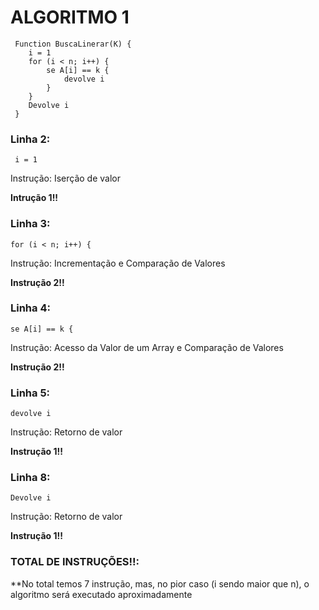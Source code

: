 # ALGORITMO 1
```http
 Function BuscaLinerar(K) {
    i = 1
    for (i < n; i++) {
        se A[i] == k {
            devolve i
        }
    }
    Devolve i
 }
```

### Linha 2:
```http
 i = 1
```
Instrução: Iserção de valor

**Intrução 1!!**


### Linha 3:
```http
for (i < n; i++) {
```
Instrução: Incrementação e Comparação de Valores

**Instrução 2!!**


### Linha 4:
```http
se A[i] == k {
```
Instrução: Acesso da Valor de um Array e Comparação de Valores

**Instrução 2!!**

### Linha 5:
```http
devolve i
```
Instrução: Retorno de valor

**Instrução 1!!**


### Linha 8:
```http
Devolve i
```
Instrução: Retorno de valor

**Instrução 1!!**


### TOTAL DE INSTRUÇÕES!!:

**No total temos 7 instrução, mas, no pior caso (i sendo maior que n), o algoritmo será executado aproximadamente 